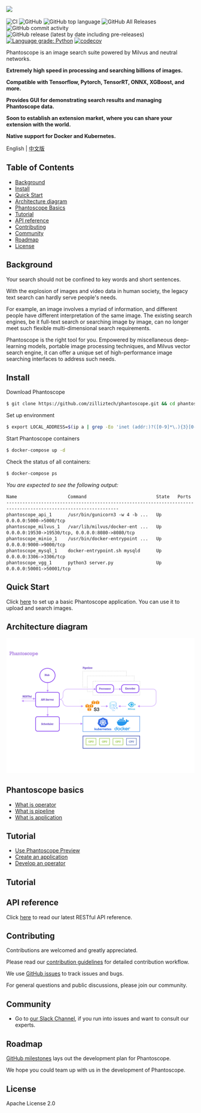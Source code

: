 ![](https://github.com/zilliztech/phantoscope/blob/master/.github/logo.png)

![CI](https://github.com/zilliztech/phantoscope/workflows/CI/badge.svg?branch=master)
![GitHub](https://img.shields.io/github/license/zilliztech/phantoscope)
![GitHub top language](https://img.shields.io/github/languages/top/zilliztech/phantoscope)
![GitHub All Releases](https://img.shields.io/github/downloads/zilliztech/phantoscope/total)
![GitHub commit activity](https://img.shields.io/github/commit-activity/m/zilliztech/phantoscope)
![GitHub release (latest by date including pre-releases)](https://img.shields.io/github/v/release/zilliztech/phantoscope?include_prereleases)
[![Language grade: Python](https://img.shields.io/lgtm/grade/python/g/zilliztech/phantoscope.svg?logo=lgtm&logoWidth=18)](https://lgtm.com/projects/g/zilliztech/phantoscope/context:python)
[![codecov](https://codecov.io/gh/zilliztech/phantoscope/branch/master/graph/badge.svg)](https://codecov.io/gh/zilliztech/phantoscope)

Phantoscope is an image search suite powered by Milvus and neutral networks. 

**Extremely high speed in processing and searching billions of images.**

**Compatible with Tensorflow, Pytorch, TensorRT, ONNX, XGBoost, and more.**

**Provides GUI for demonstrating search results and managing Phantoscope data.**

**Soon to establish an extension market, where you can share your extension with the world.**

**Native support for Docker and Kubernetes.**

English | [中文版](README_CN.md) 

## Table of Contents


- [Background](#background)
- [Install](#install)
- [Quick Start](#quickStart)
- [Architecture diagram](#architecture)
- [Phantoscope Basics](#basics)
- [Tutorial](#tutorial)
- [API reference](#api)
- [Contributing](#contributing)
- [Community](#community)
- [Roadmap](#roadmap)
- [License](#license)

<a href="#background"></a>
## Background

Your search should not be confined to key words and short sentences.

With the explosion of images and video data in human society, the legacy text search can hardly serve people's needs. 


For example, an image involves a myriad of information, and different people have different interpretation of the same image. The existing search engines, be it full-text search or searching image by image, can no longer meet such flexible multi-dimensional search requirements. 

Phantoscope is the right tool for you. Empowered by miscellaneous deep-learning models, portable image processing techniques, and Milvus vector search engine, it can offer a unique set of high-performance image searching interfaces to address such needs.


<a href="#install"></a>
## Install

Download Phantoscope
```bash
$ git clone https://github.com/zilliztech/phantoscope.git && cd phantoscope
```

Set up environment
```bash
$ export LOCAL_ADDRESS=$(ip a | grep -Eo 'inet (addr:)?([0-9]*\.){3}[0-9]*' | grep -Eo '([0-9]*\.){3}[0-9]*' | grep -v '127.0.0.1'| head -n 1)
```
Start Phantoscope containers
```bash
$ docker-compose up -d
```

Check the status of all containers:

``` bash
$ docker-compose ps
```

*You are expected to see the following output:*
```
Name                   Command                          State   Ports
----------------------------------------------------------------------------------------------------------------
phantoscope_api_1      /usr/bin/gunicorn3 -w 4 -b ...   Up      0.0.0.0:5000->5000/tcp
phantoscope_milvus_1   /var/lib/milvus/docker-ent ...   Up      0.0.0.0:19530->19530/tcp, 0.0.0.0:8080->8080/tcp
phantoscope_minio_1    /usr/bin/docker-entrypoint ...   Up      0.0.0.0:9000->9000/tcp
phantoscope_mysql_1    docker-entrypoint.sh mysqld      Up      0.0.0.0:3306->3306/tcp
phantoscope_vgg_1      python3 server.py                Up      0.0.0.0:50001->50001/tcp
```

<a href="#quickstart"></a>
## Quick Start

Click [here](./docs/site/en/quickstart) to set up a basic Phantoscope application. You can use it to upload and search images.

<a href="#architecture"></a>
## Architecture diagram

![](./.github/phantoscope.png)

<a href="#basics"></a>
## Phantoscope basics

- [What is operator](./docs/site/en/tutorials/operator.md)
- [What is pipeline](./docs/site/en/tutorials/pipeline.md)
- [What is application](./docs/site/en/tutorials/application.md)

<a href="#tutorial"></a>
## Tutorial 

- [Use Phantoscope Preview](./docs/site/en/tutorials/preview.md)
- [Create an application](./docs/site/en/examples/object.md)
- [Develop an operator](./operators/HowToAddAnOperator_en.md)

<a href="#tutorial"></a>
## Tutorial 

<a href="#api"></a>
## API reference

Click [here](https://app.swaggerhub.com/apis-docs/phantoscope/Phantoscope/0.1.0) to read our latest RESTful API reference.

<a href="#contributing"></a>
## Contributing

Contributions are welcomed and greatly appreciated. 

Please read our [contribution guidelines](CONTRIBUTING.md) for detailed contribution workflow.

We use [GitHub issues](https://github.com/zilliztech/phantoscope/issues) to track issues and bugs. 

For general questions and public discussions, please join our community.

<a href="#community"></a>
## Community

- Go to [our Slack Channel](https://join.slack.com/t/zillizworkplace/shared_invite/zt-enpvlmud-6gnqhPqQryhQLfj3BQhbew), if you run into issues and want to consult our experts.

<a href="#roadmap"></a>
## Roadmap

[GitHub milestones](https://github.com/zilliztech/phantoscope/milestones) lays out the development plan for Phantoscope. 

We hope you could team up with us in the development of Phantoscope.


<a href="#license"></a>
## License

Apache License 2.0
